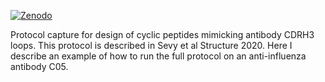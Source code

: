 [![Zenodo](https://zenodo.org/badge/DOI/10.5281/zenodo.3544793.svg)](https://zenodo.org/record/3544793)

Protocol capture for design of cyclic peptides mimicking antibody CDRH3 loops. This protocol is described in Sevy et al Structure 2020. Here I describe an example of how to run the full protocol on an anti-influenza antibody C05.

